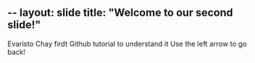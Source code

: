 --
layout: slide
title: "Welcome to our second slide!"
---
Evaristo Chay firdt Github tutorial to understand it
Use the left arrow to go back!
